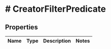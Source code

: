 # # CreatorFilterPredicate

## Properties

Name | Type | Description | Notes
------------ | ------------- | ------------- | -------------

